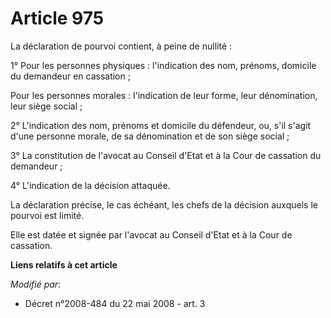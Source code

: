 # Article 975

La déclaration de pourvoi contient, à peine de nullité :

1° Pour les personnes physiques : l'indication des nom, prénoms, domicile du demandeur en cassation ;

Pour les personnes morales : l'indication de leur forme, leur dénomination, leur siège social ;

2° L'indication des nom, prénoms et domicile du défendeur, ou, s'il s'agit d'une personne morale, de sa dénomination et de
son siège social ;

3° La constitution de l'avocat au Conseil d'Etat et à la Cour de cassation du demandeur ;

4° L'indication de la décision attaquée.

La déclaration précise, le cas échéant, les chefs de la décision auxquels le pourvoi est limité.

Elle est datée et signée par l'avocat au Conseil d'Etat et à la Cour de cassation.

**Liens relatifs à cet article**

_Modifié par_:

  - Décret n°2008-484 du 22 mai 2008 - art. 3
